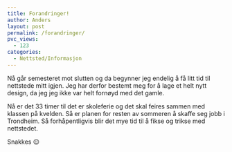 ```yaml
---
title: Forandringer!
author: Anders
layout: post
permalink: /forandringer/
pvc_views:
  - 123
categories:
  - Nettsted/Informasjon
---
```

Nå går semesteret mot slutten og da begynner jeg endelig å få litt tid til nettstede mitt igjen. Jeg har derfor bestemt meg for å lage et helt nytt design, da jeg jeg ikke var helt fornøyd med det gamle.

Nå er det 33 timer til det er skoleferie og det skal feires sammen med klassen på kvelden. Så er planen for resten av sommeren å skaffe seg jobb i Trondheim. Så forhåpentligvis blir det mye tid til å fikse og trikse med nettstedet.

Snakkes 😉